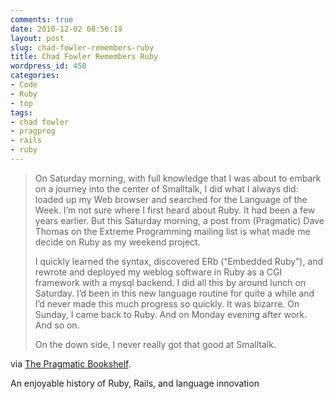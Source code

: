 ```yaml
---
comments: true
date: 2010-12-02 08:56:19
layout: post
slug: chad-fowler-remembers-ruby
title: Chad Fowler Remembers Ruby
wordpress_id: 458
categories:
- Code
- Ruby
- top
tags:
- chad fowler
- pragprog
- rails
- ruby
---
```


> On Saturday morning, with full knowledge that I was about to embark on a journey into the center of Smalltalk, I did what I always did: loaded up my Web browser and searched for the Language of the Week. I’m not sure where I first heard about Ruby. It had been a few years earlier. But this Saturday morning, a post from (Pragmatic) Dave Thomas on the Extreme Programming mailing list is what made me decide on Ruby as my weekend project.
>
> I quickly learned the syntax, discovered ERb (“Embedded Ruby”), and rewrote and deployed my weblog software in Ruby as a CGI framework with a mysql backend. I did all this by around lunch on Saturday. I’d been in this new language routine for quite a while and I’d never made this much progress so quickly. It was bizarre. On Sunday, I came back to Ruby. And on Monday evening after work. And so on.
>
> On the down side, I never really got that good at Smalltalk.

via [The Pragmatic Bookshelf](http://pragprog.com/magazines/2010-12/chad-fowler-on-ruby).

An enjoyable history of Ruby, Rails, and language innovation
